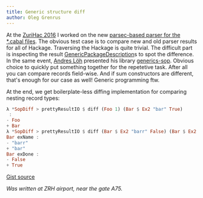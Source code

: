 ```yaml
---
title: Generic structure diff
author: Oleg Grenrus
---
```


At the [ZuriHac 2016](https://wiki.haskell.org/ZuriHac2016) I worked on the new
[parsec-based parser for the *.cabal
files](https://github.com/haskell/cabal/issues/2865).  The obvious test case is
to compare new and old parser results for all of Hackage.  Traversing the
Hackage is quite trivial. The difficult part is inspecting the result
[GenericPackageDescription](http://hackage.haskell.org/package/Cabal-1.24.0.0/docs/Distribution-PackageDescription.html#t:GenericPackageDescription)s
to spot the difference.  In the same event, [Andres
Löh](https://www.andres-loeh.de/l) presented his library
[generics-sop](http://hackage.haskell.org/package/generics-sop). Obvious choice
to quickly put something together for the repetetive task. After all you can
compare records field-wise.  And if sum constructors are different, that's
enough for our case as well!  Generic programming ftw.

At the end, we get boilerplate-less diffing implementation for comparing nesting
record types:

```hs
λ *SopDiff > prettyResultIO $ diff (Foo 1) (Bar $ Ex2 "bar" True)
 : 
- Foo
+ Bar
λ *SopDiff > prettyResultIO $ diff (Bar $ Ex2 "barr" False) (Bar $ Ex2 "bar" True)
Bar exName : 
- "barr"
+ "bar"
Bar exDone : 
- False
+ True
```

[Gist source](https://gist.github.com/phadej/e09205d0b798a08d283d4bf6d6d6eeb5)

*Was written at ZRH airport, near the gate A75.*
